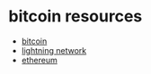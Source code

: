 # bitcoin resources

- [bitcoin](bitcoin/)
- [lightning network](lightning/)
- [ethereum](ethereum/)

